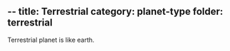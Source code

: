 --
title: Terrestrial
category: planet-type
folder: terrestrial
---

Terrestrial planet is like earth.